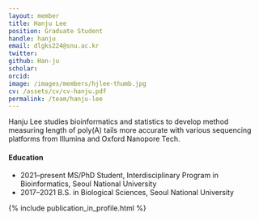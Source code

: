 ```yaml
---
layout: member
title: Hanju Lee
position: Graduate Student
handle: hanju
email: dlgks224@snu.ac.kr
twitter: 
github: Han-ju
scholar: 
orcid: 
image: /images/members/hjlee-thumb.jpg
cv: /assets/cv/cv-hanju.pdf
permalink: /team/hanju-lee
---
```


Hanju Lee studies bioinformatics and statistics to develop method measuring length of poly(A) tails more accurate with various sequencing platforms from Illumina and Oxford Nanopore Tech.

#### Education

<ul class="chronological">
  <li><span>2021–present</span> MS/PhD Student, Interdisciplinary Program in Bioinformatics, Seoul National University</li>
  <li><span>2017–2021</span> B.S. in Biological Sciences, Seoul National University</li>
</ul>

{% include publication_in_profile.html %}
